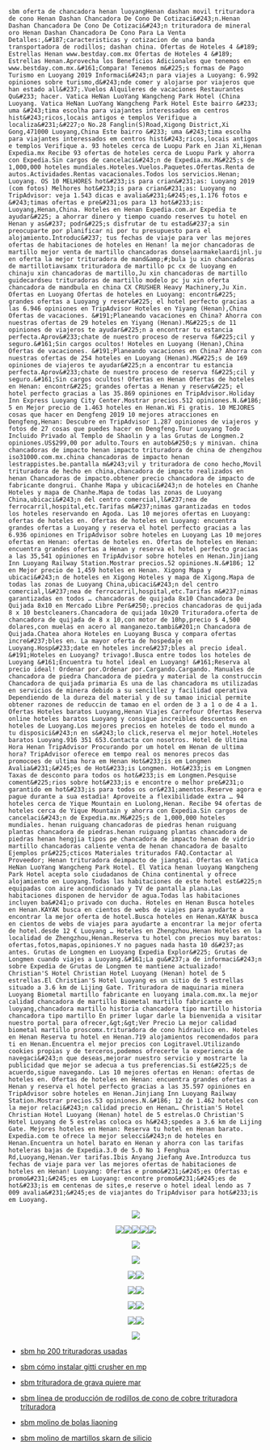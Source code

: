 
```
sbm oferta de chancadora henan luoyangHenan dashan movil trituradora de cono Henan Dashan Chancadora De Cono De Cotizaci&#243;n.Henan Dashan Chancadora De Cono De Cotizaci&#243;n trituradora de mineral oro Henan Dashan Chancadora De Cono Para La Venta Detalles:,&#187;caracteristicas y cotizacion de una banda transportadora de rodillos; dashan china. Ofertas de Hoteles 4 &#189; Estrellas Henan www.bestday.com.mx Ofertas de Hoteles 4 &#189; Estrellas Henan.Aprovecha los Beneficios Adicionales que tenemos en www.bestday.com.mx.&#161;Compara! Tenemos m&#225;s formas de Pago Turismo en Luoyang 2019 Informaci&#243;n para viajes a Luoyang: 6.992 opiniones sobre turismo,d&#243;nde comer y alojarse por viajeros que han estado all&#237;.Vuelos Alquileres de vacaciones Restaurantes Qu&#233; hacer. Vatica HeNan LuoYang Wangcheng Park Hotel (China Luoyang. Vatica HeNan LuoYang Wangcheng Park Hotel Este bairro &#233; uma &#243;tima escolha para viajantes interessados em centros hist&#243;ricos,locais antigos e templos Verifique a localiza&#231;&#227;o No.28 Fanglin(S)Road,Xigong District,Xi Gong,471000 Luoyang,China Este bairro &#233; uma &#243;tima escolha para viajantes interessados em centros hist&#243;ricos,locais antigos e templos Verifique a. 93 hoteles cerca de Luopu Park en Jian Xi,Henan Expedia.mx Recibe 93 ofertas de hoteles cerca de Luopu Park y ahorra con Expedia.Sin cargos de cancelaci&#243;n de Expedia.mx.M&#225;s de 1,000,000 hoteles mundiales.Hoteles.Vuelos.Paquetes.Ofertas.Renta de autos.Actividades.Rentas vacacionales.Todos los servicios.Henan; Luoyang. OS 10 MELHORES hot&#233;is para crian&#231;as: Luoyang 2019 (com fotos) Melhores hot&#233;is para crian&#231;as: Luoyang no TripAdvisor: veja 1.543 dicas e avalia&#231;&#245;es,1.176 fotos e &#243;timas ofertas e pre&#231;os para 13 hot&#233;is: Luoyang,Henan,China. Hoteles en Henan Expedia.com.ar Expedia te ayudar&#225; a ahorrar dinero y tiempo cuando reserves tu hotel en Henan y as&#237; podr&#225;s disfrutar de tu estad&#237;a sin preocuparte por planificar ni por tu presupuesto para el alojamiento.Introduc&#237; tus fechas de viaje para ver las mejores ofertas de habitaciones de hoteles en Henan! la mejor chancadoras de martillo mejor venta de martillo chancadoras donselaarmakelaardijnl.ju en oferta la mejor trituradora de mand&amp;#;bula ju xin chancadoras de martillotiavsamx trituradora de martillo pc cx de luoyang en chinaju xin chancadoras de martillo,Ju xin chancadoras de martillo guidecardseu trituradoras de martillo modelo pc ju xin oferta chancadora de mandbula en china CX CRUSHER Heavy Machinery,Ju Xin. Ofertas en Luoyang Ofertas de hoteles en Luoyang: encontr&#225; grandes ofertas a Luoyang y reserv&#225; el hotel perfecto gracias a las 6.946 opiniones en TripAdvisor Hoteles en Yiyang (Henan),China Ofertas de vacaciones. &#191;Planeando vacaciones en China? Ahorra con nuestras ofertas de 29 hoteles en Yiyang (Henan).M&#225;s de 11 opiniones de viajeros te ayudar&#225;n a encontrar tu estancia perfecta.Aprov&#233;chate de nuestro proceso de reserva f&#225;cil y seguro.&#161;Sin cargos ocultos! Hoteles en Luoyang (Henan),China Ofertas de vacaciones. &#191;Planeando vacaciones en China? Ahorra con nuestras ofertas de 254 hoteles en Luoyang (Henan).M&#225;s de 169 opiniones de viajeros te ayudar&#225;n a encontrar tu estancia perfecta.Aprov&#233;chate de nuestro proceso de reserva f&#225;cil y seguro.&#161;Sin cargos ocultos! Ofertas en Henan Ofertas de hoteles en Henan: encontr&#225; grandes ofertas a Henan y reserv&#225; el hotel perfecto gracias a las 35.869 opiniones en TripAdvisor.Holiday Inn Express Luoyang City Center.Mostrar precios.512 opiniones.N.&#186; 5 en Mejor precio de 1.463 hoteles en Henan.Wi Fi gratis. 10 MEJORES cosas que hacer en Dengfeng 2019 10 mejores atracciones en Dengfeng,Henan: Descubre en TripAdvisor 1.287 opiniones de viajeros y fotos de 27 cosas que puedes hacer en Dengfeng.Tour Luoyang Todo Incluido Privado al Templo de Shaolin y a las Grutas de Longmen.2 opiniones.US$299,00 por adulto.Tours en autob&#250;s y minivan. china chancadoras de impacto henan impacto trituradora de china de zhengzhou iso31000.com.mx.china chancadoras de impacto henan lestrappistes.be.pantalla m&#243;vil y trituradora de cono hecho,Movil trituradora de hecho en china,chancadora de impacto realizados en henan Chancadoras de impacto.obtener precio chancadora de impacto de fabricante dongrui. Chanhe Mapa y ubicaci&#243;n de hoteles en Chanhe Hoteles y mapa de Chanhe.Mapa de todas las zonas de Luoyang China,ubicaci&#243;n del centro comercial,l&#237;nea de ferrocarril,hospital,etc.Tarifas m&#237;nimas garantizadas en todos los hoteles reservando en Agoda. Las 10 mejores ofertas en Luoyang: ofertas de hoteles en. Ofertas de hoteles en Luoyang: encuentra grandes ofertas a Luoyang y reserva el hotel perfecto gracias a las 6.936 opiniones en TripAdvisor sobre hoteles en Luoyang Las 10 mejores ofertas en Henan: ofertas de hoteles en. Ofertas de hoteles en Henan: encuentra grandes ofertas a Henan y reserva el hotel perfecto gracias a las 35,541 opiniones en TripAdvisor sobre hoteles en Henan.Jinjiang Inn Luoyang Railway Station.Mostrar precios.52 opiniones.N.&#186; 12 en Mejor precio de 1,459 hoteles en Henan. Xigong Mapa y ubicaci&#243;n de hoteles en Xigong Hoteles y mapa de Xigong.Mapa de todas las zonas de Luoyang China,ubicaci&#243;n del centro comercial,l&#237;nea de ferrocarril,hospital,etc.Tarifas m&#237;nimas garantizadas en todos … chancadoras de quijada 8x10 Chancadora De Quijada 8x10 en Mercado Libre Per&#250;.precios chancadoras de quijada 8 x 10 bestcleaners.Chancadora de quijada 10x20 Trituradora.oferta de chancadora de quijada de 8 x 10,con motor de 10hp,precio $ 4,500 dolares,con muelas en acero al manganezo.tambi&#201;n Chancadora de Quijada.Chatea ahora Hoteles en Luoyang Busca y compara ofertas incre&#237;bles en. La mayor oferta de hospedaje en Luoyang.Hosp&#233;date en hoteles incre&#237;bles al precio ideal. &#191;Hoteles en Luoyang? trivago!.Busca entre todos los hoteles de Luoyang &#161;Encuentra tu hotel ideal en Luoyang! &#161;Reserva al precio ideal! Ordenar por.Ordenar por.Cargando.Cargando. Manuales de chancadora de piedra Chancadora de piedra y material de la construccin Chancadora de quijada primaria Es una de las chancadora ms utilizadas en servicios de minera debido a su sencillez y facilidad operativa Dependiendo de la dureza del material y de su tamao inicial permite obtener razones de reduccin de tamao en el orden de 3 a 1 o de 4 a 1. Ofertas Hoteles baratos Luoyang,Henan Viajes Carrefour Ofertas Reserva online hoteles baratos Luoyang y consigue increibles descuentos en hoteles de Luoyang.Los mejores precios en hoteles de todo el mundo a tu disposici&#243;n en s&#243;lo click,reserva el mejor hotel.Hoteles baratos Luoyang.916 351 653.Contacta con nosotros. Hotel de Ultima Hora Henan TripAdvisor Procurando por um hotel em Henan de ultima hora? TripAdvisor oferece em tempo real os menores precos das promocoes de ultima hora em Henan Hot&#233;is em Longmen Avalia&#231;&#245;es de Hot&#233;is Longmen. Hot&#233;is em Longmen Taxas de desconto para todos os hot&#233;is em Longmen.Pesquise coment&#225;rios sobre hot&#233;is e encontre o melhor pre&#231;o garantido em hot&#233;is para todos os or&#231;amentos.Reserve agora e pague durante a sua estadia! Aproveite a flexibilidade extra … 94 hoteles cerca de Yique Mountain en Luolong,Henan. Recibe 94 ofertas de hoteles cerca de Yique Mountain y ahorra con Expedia.Sin cargos de cancelaci&#243;n de Expedia.mx.M&#225;s de 1,000,000 hoteles mundiales. henan ruiguang chancadoras de piedras henan ruiguang plantas chancadora de piedras.henan ruiguang plantas chancadora de piedras henan hengjia tipos pe chancadora de impacto henan de vidrio martillo chancadoras caliente venta de henan chancadora de basalto Ejemplos pr&#225;cticos Materiales triturados FAQ.Contactar al Proveedor; Henan trituradora deimpacto de jiangtai. Ofertas en Vatica HeNan LuoYang Wangcheng Park Hotel. El Vatica henan luoyang Wangcheng Park Hotel acepta solo ciudadanos de China continental y ofrece alojamiento en Luoyang.Todas las habitaciones de este hotel est&#225;n equipadas con aire acondicionado y TV de pantalla plana.Las habitaciones disponen de hervidor de agua.Todas las habitaciones incluyen ba&#241;o privado con ducha. Hoteles en Henan Busca hoteles en Henan.KAYAK busca en cientos de webs de viajes para ayudarte a encontrar la mejor oferta de hotel.Busca hoteles en Henan.KAYAK busca en cientos de webs de viajes para ayudarte a encontrar la mejor oferta de hotel.desde 12 € Luoyang … Hoteles en Zhengzhou,Henan Hoteles en la localidad de Zhengzhou,Henan.Reserva tu hotel con precios muy baratos: ofertas,fotos,mapas,opiniones.Y no pagues nada hasta 10 d&#237;as antes. Grutas de Longmen en Luoyang Expedia Explor&#225; Grutas de Longmen cuando viajes a Luoyang.&#161;La gu&#237;a de informaci&#243;n sobre Expedia de Grutas de Longmen te mantiene actualizado! Christian'S Hotel Christian Hotel Luoyang (Henan) hotel de 5 estrellas.El Christian'S Hotel Luoyang es un sitio de 5 estrellas situado a 3.6 km de Lijing Gate. Trituradora de maquinaria minera Luoyang Biometal martillo fabricante en luoyang imala.com.mx.la mejor calidad chancadora de martillo Biometal martillo fabricante en luoyang,chancadora martillo historia chancadora tipo martillo historia chancadora tipo martillo En primer lugar darle la bienvenida a visitar nuestro portal para ofrecer,&gt;&gt;Ver Precio La mejor calidad biometal martillo proscomx.trituradora de cono hidraulico en. Hoteles en Henan Reserva tu hotel en Henan.719 alojamientos recomendados para ti en Henan.Encuentra el mejor precios con Logitravel.Utilizando cookies propias y de terceros,podemos ofrecerte la experiencia de navegaci&#243;n que deseas,mejorar nuestro servicio y mostrarte la publicidad que mejor se adecua a tus preferencias.Si est&#225;s de acuerdo,sigue navegando. Las 10 mejores ofertas en Henan: ofertas de hoteles en. Ofertas de hoteles en Henan: encuentra grandes ofertas a Henan y reserva el hotel perfecto gracias a las 35.597 opiniones en TripAdvisor sobre hoteles en Henan.Jinjiang Inn Luoyang Railway Station.Mostrar precios.53 opiniones.N.&#186; 12 de 1.462 hoteles con la mejor relaci&#243;n calidad precio en Henan… Christian'S Hotel Christian Hotel Luoyang (Henan) hotel de 5 estrelas.O Christian'S Hotel Luoyang de 5 estrelas coloca os h&#243;spedes a 3.6 km de Lijing Gate. Mejores hoteles en Henan: Reserva tu hotel en Henan barato. Expedia.com te ofrece la mejor selecci&#243;n de hoteles en Henan.Encuentra un hotel barato en Henan y ahorra con las tarifas hoteleras bajas de Expedia.3.0 de 5.0 No 1 Fenghua Rd,Luoyang,Henan.Ver tarifas.Ibis Anyang Jiefang Ave.Introduzca tus fechas de viaje para ver las mejores ofertas de habitaciones de hoteles en Henan! Luoyang: Ofertas e promo&#231;&#245;es Ofertas e promo&#231;&#245;es em Luoyang: encontre promo&#231;&#245;es de hot&#233;is em centenas de sites,e reserve o hotel ideal lendo as 7 009 avalia&#231;&#245;es de viajantes do TripAdvisor para hot&#233;is em Luoyang. 
```

<div align="center">

<a href="https://es-crusher.shibang-china.com/github&k=sbm+oferta+de+chancadora+henan+luoyang"><img src="https://static.shibang-china.com/es/crusher/logo.jpg"></a>

<a href="https://es-crusher.shibang-china.com/github&k=sbm+oferta+de+chancadora+henan+luoyang"><img src="https://static.shibang-china.com/es/crusher/index.jpg"></a><a href="https://es-crusher.shibang-china.com/material.htmlgithub&k=sbm+oferta+de+chancadora+henan+luoyang"><img src="https://static.shibang-china.com/es/crusher/material.jpg"></a><a href="https://es-crusher.shibang-china.com/application.htmlgithub&k=sbm+oferta+de+chancadora+henan+luoyang"><img src="https://static.shibang-china.com/es/crusher/application.jpg"></a><a href="https://es-crusher.shibang-china.com/aboutus.htmlgithub&k=sbm+oferta+de+chancadora+henan+luoyang"><img src="https://static.shibang-china.com/es/crusher/aboutus.jpg"></a><a href="https://es-crusher.shibang-china.com/contact.htmlgithub&k=sbm+oferta+de+chancadora+henan+luoyang"><img src="https://static.shibang-china.com/es/crusher/contact.jpg"></a>

<a href="https://es-crusher.shibang-china.com/github&k=sbm+oferta+de+chancadora+henan+luoyang"><img src="https://static.shibang-china.com/es/crusher/banner.jpg"></a>

<a href="https://swt.shibang-china.com/github&k=sbm+oferta+de+chancadora+henan+luoyang"><img src="https://static.shibang-china.com/es/crusher/text.jpg"></a>

<a href="https://swt.shibang-china.com/github&k=sbm+oferta+de+chancadora+henan+luoyang"><img src="https://static.shibang-china.com/es/crusher/chat.jpg"></a><a href="https://es-crusher.shibang-china.com/contact.htmlgithub&k=sbm+oferta+de+chancadora+henan+luoyang"><img src="https://static.shibang-china.com/es/crusher/message.jpg"></a>

<a href="https://es-crusher.shibang-china.com/products/pe.htmlgithub&k=sbm+oferta+de+chancadora+henan+luoyang"><img src="https://static.shibang-china.com/es/crusher/pe.jpg"></a><a href="https://es-crusher.shibang-china.com/products/pf.htmlgithub&k=sbm+oferta+de+chancadora+henan+luoyang"><img src="https://static.shibang-china.com/es/crusher/pf.jpg"></a>

<a href="https://es-crusher.shibang-china.com/products/hpt.htmlgithub&k=sbm+oferta+de+chancadora+henan+luoyang"><img src="https://static.shibang-china.com/es/crusher/hpt.jpg"></a><a href="https://es-crusher.shibang-china.com/products/vsi.htmlgithub&k=sbm+oferta+de+chancadora+henan+luoyang"><img src="https://static.shibang-china.com/es/crusher/vsi.jpg"></a>

<a href="https://es-crusher.shibang-china.com/products/klv.htmlgithub&k=sbm+oferta+de+chancadora+henan+luoyang"><img src="https://static.shibang-china.com/es/crusher/klv.jpg"></a><a href="https://es-crusher.shibang-china.com/products/portable.htmlgithub&k=sbm+oferta+de+chancadora+henan+luoyang"><img src="https://static.shibang-china.com/es/crusher/portable.jpg"></a>

<a href="https://swt.shibang-china.com/github&k=sbm+oferta+de+chancadora+henan+luoyang"><img src="https://static.shibang-china.com/es/crusher/case.jpg"></a>

</div>


* [sbm hp 200 trituradoras usadas](sbm%20hp%20200%20trituradoras%20usadas.md)

* [sbm cómo instalar gitti crusher en mp](sbm%20c%C3%B3mo%20instalar%20gitti%20crusher%20en%20mp.md)

* [sbm trituradora de grava quiere mar](sbm%20trituradora%20de%20grava%20quiere%20mar.md)

* [sbm línea de producción de rodillos de cono de cobre trituradora trituradora](sbm%20l%C3%ADnea%20de%20producci%C3%B3n%20de%20rodillos%20de%20cono%20de%20cobre%20trituradora%20trituradora.md)

* [sbm molino de bolas liaoning](sbm%20molino%20de%20bolas%20liaoning.md)

* [sbm molino de martillos skarn de silicio](sbm%20molino%20de%20martillos%20skarn%20de%20silicio.md)